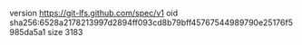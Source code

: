 version https://git-lfs.github.com/spec/v1
oid sha256:6528a2178213997d2894ff093cd8b79bff45767544989790e25176f5985da5a1
size 3183

